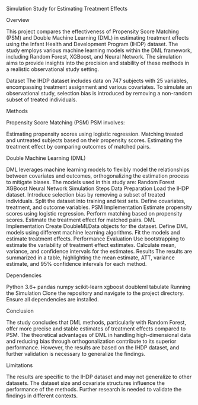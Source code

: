 Simulation Study for Estimating Treatment Effects


Overview

This project compares the effectiveness of Propensity Score Matching (PSM) and Double Machine Learning (DML) in estimating treatment effects using the Infant Health and Development Program (IHDP) dataset. The study employs various machine learning models within the DML framework, including Random Forest, XGBoost, and Neural Network. The simulation aims to provide insights into the precision and stability of these methods in a realistic observational study setting.

Dataset
The IHDP dataset includes data on 747 subjects with 25 variables, encompassing treatment assignment and various covariates. To simulate an observational study, selection bias is introduced by removing a non-random subset of treated individuals.

Methods

Propensity Score Matching (PSM)
PSM involves:

Estimating propensity scores using logistic regression.
Matching treated and untreated subjects based on their propensity scores.
Estimating the treatment effect by comparing outcomes of matched pairs.

Double Machine Learning (DML)

DML leverages machine learning models to flexibly model the relationships between covariates and outcomes, orthogonalizing the estimation process to mitigate biases. The models used in this study are:
Random Forest
XGBoost
Neural Network
Simulation Steps
Data Preparation
Load the IHDP dataset.
Introduce selection bias by removing a subset of treated individuals.
Split the dataset into training and test sets.
Define covariates, treatment, and outcome variables.
PSM Implementation
Estimate propensity scores using logistic regression.
Perform matching based on propensity scores.
Estimate the treatment effect for matched pairs.
DML Implementation
Create DoubleMLData objects for the dataset.
Define DML models using different machine learning algorithms.
Fit the models and estimate treatment effects.
Performance Evaluation
Use bootstrapping to estimate the variability of treatment effect estimates.
Calculate mean, variance, and confidence intervals for the estimates.
Results
The results are summarized in a table, highlighting the mean estimate, ATT, variance estimate, and 95% confidence intervals for each method.

Dependencies

Python 3.6+
pandas
numpy
scikit-learn
xgboost
doubleml
tabulate
Running the Simulation
Clone the repository and navigate to the project directory.
Ensure all dependencies are installed.

Conclusion

The study concludes that DML methods, particularly with Random Forest, offer more precise and stable estimates of treatment effects compared to PSM. The theoretical advantages of DML in handling high-dimensional data and reducing bias through orthogonalization contribute to its superior performance. However, the results are based on the IHDP dataset, and further validation is necessary to generalize the findings.

Limitations

The results are specific to the IHDP dataset and may not generalize to other datasets.
The dataset size and covariate structures influence the performance of the methods.
Further research is needed to validate the findings in different contexts.
